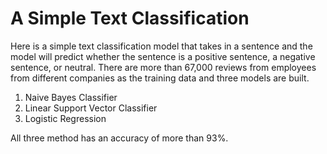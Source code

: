 # A Simple Text Classification

Here is a simple text classification model that takes in a sentence and the model will predict whether the sentence is a positive sentence, a negative sentence, or neutral. There are more than 67,000 reviews from employees from different companies as the training data and three models are built.

1. Naive Bayes Classifier
2. Linear Support Vector Classifier
3. Logistic Regression

All three method has an accuracy of more than 93%.
